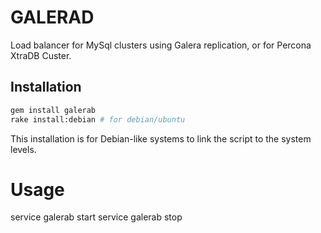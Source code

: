 # GALERAD
Load balancer for MySql clusters using Galera replication, or for Percona XtraDB Custer.

## Installation

```bash
gem install galerab
rake install:debian # for debian/ubuntu
```

This installation is for Debian-like systems to link the script to the system levels.

# Usage

service galerab start
service galerab stop